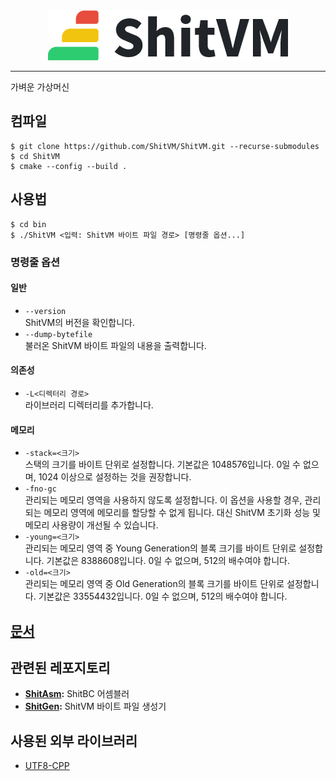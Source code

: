 <div align="center">
	<img src="https://github.com/ShitVM/ShitVM/blob/master/docs/logo/Logo.png" />
</div>

---

가벼운 가상머신

## 컴파일
```
$ git clone https://github.com/ShitVM/ShitVM.git --recurse-submodules
$ cd ShitVM
$ cmake --config --build .
```

## 사용법
```
$ cd bin
$ ./ShitVM <입력: ShitVM 바이트 파일 경로> [명령줄 옵션...]
```

### 명령줄 옵션
#### 일반
- `--version`<br>ShitVM의 버전을 확인합니다.
- `--dump-bytefile`<br>불러온 ShitVM 바이트 파일의 내용을 출력합니다.

#### 의존성
- `-L<디렉터리 경로>`<br>라이브러리 디렉터리를 추가합니다.

#### 메모리
- `-stack=<크기>`<br>스택의 크기를 바이트 단위로 설정합니다. 기본값은 1048576입니다. 0일 수 없으며, 1024 이상으로 설정하는 것을 권장합니다.
- `-fno-gc`<br>관리되는 메모리 영역을 사용하지 않도록 설정합니다. 이 옵션을 사용할 경우, 관리되는 메모리 영역에 메모리를 할당할 수 없게 됩니다. 대신 ShitVM 초기화 성능 및 메모리 사용량이 개선될 수 있습니다.
- `-young=<크기>`<br>관리되는 메모리 영역 중 Young Generation의 블록 크기를 바이트 단위로 설정합니다. 기본값은 8388608입니다. 0일 수 없으며, 512의 배수여야 합니다.
- `-old=<크기>`<br>관리되는 메모리 영역 중 Old Generation의 블록 크기를 바이트 단위로 설정합니다. 기본값은 33554432입니다. 0일 수 없으며, 512의 배수여야 합니다.

## [문서](docs/README.md)

## 관련된 레포지토리
- **[ShitAsm](https://github.com/ShitVM/ShitAsm):** ShitBC 어셈블러
- **[ShitGen](https://github.com/ShitVM/ShitGen):** ShitVM 바이트 파일 생성기

## 사용된 외부 라이브러리
- [UTF8-CPP](https://github.com/nemtrif/utfcpp)